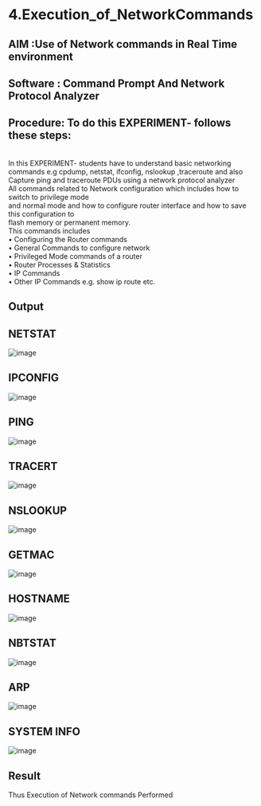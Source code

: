 # 4.Execution_of_NetworkCommands
## AIM :Use of Network commands in Real Time environment
## Software : Command Prompt And Network Protocol Analyzer
## Procedure: To do this EXPERIMENT- follows these steps:
<BR>
In this EXPERIMENT- students have to understand basic networking commands e.g cpdump, netstat, ifconfig, nslookup ,traceroute and also Capture ping and traceroute PDUs using a network protocol analyzer 
<BR>
All commands related to Network configuration which includes how to switch to privilege mode
<BR>
and normal mode and how to configure router interface and how to save this configuration to
<BR>
flash memory or permanent memory.
<BR>
This commands includes
<BR>
• Configuring the Router commands
<BR>
• General Commands to configure network
<BR>
• Privileged Mode commands of a router 
<BR>
• Router Processes & Statistics
<BR>
• IP Commands
<BR>
• Other IP Commands e.g. show ip route etc.
<BR>

## Output

## NETSTAT
![image](https://github.com/user-attachments/assets/d65e5f5f-f9a9-49ca-8e0c-92ce296aed30)

## IPCONFIG
![image](https://github.com/user-attachments/assets/6c51958c-8a42-415b-903a-f512d4c98e9b)

## PING
![image](https://github.com/user-attachments/assets/45ff87a5-e899-4910-a98c-3d12b8c6b7d9)

## TRACERT
![image](https://github.com/user-attachments/assets/50622e81-02b2-4eb2-9f70-857db83985ed)

## NSLOOKUP
![image](https://github.com/user-attachments/assets/df0ebcf0-d55e-4bbb-a4c2-4ea8d253742d)

## GETMAC
![image](https://github.com/user-attachments/assets/18ac09a7-8eae-4da2-91e3-fe45adeb4c73)

## HOSTNAME
![image](https://github.com/user-attachments/assets/07ecbf24-ec07-492d-9853-c76e619035eb)

## NBTSTAT
![image](https://github.com/user-attachments/assets/35685484-046c-4ec9-81cd-2c6319fe1da3)

## ARP
![image](https://github.com/user-attachments/assets/7a548773-9177-46eb-901f-b70148c824b1)

## SYSTEM INFO

![image](https://github.com/user-attachments/assets/b5122a21-0fa7-4f86-b1fd-6b10827e2ade)

## Result
Thus Execution of Network commands Performed 
